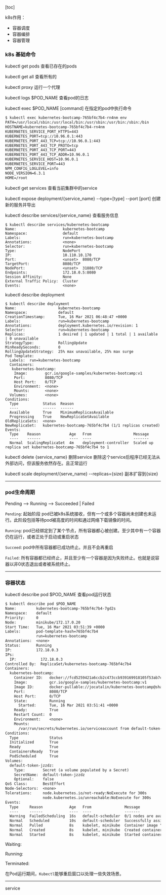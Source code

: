[toc]

k8s作用： 
- 容器调度
- 容器编排
- 容器管理 

### k8s 基础命令

kubectl get pods 查看已存在的pods

kubectl get all 查看所有的

kubectl proxy 运行一个代理

kubectl logs $POD_NAME 查看pod的日志 

kubectl exec $POD_NAME [command] 在指定的pod中执行命令

```txt
$ kubectl exec kubernetes-bootcamp-765bf4c7b4-rn4nm env
PATH=/usr/local/sbin:/usr/local/bin:/usr/sbin:/usr/bin:/sbin:/bin
HOSTNAME=kubernetes-bootcamp-765bf4c7b4-rn4nm
KUBERNETES_SERVICE_PORT_HTTPS=443
KUBERNETES_PORT=tcp://10.96.0.1:443
KUBERNETES_PORT_443_TCP=tcp://10.96.0.1:443
KUBERNETES_PORT_443_TCP_PROTO=tcp
KUBERNETES_PORT_443_TCP_PORT=443
KUBERNETES_PORT_443_TCP_ADDR=10.96.0.1
KUBERNETES_SERVICE_HOST=10.96.0.1
KUBERNETES_SERVICE_PORT=443
NPM_CONFIG_LOGLEVEL=info
NODE_VERSION=6.3.1
HOME=/root
```

kubectl get services 查看当前集群中的service

kubectl expose deployment/{service_name} --type=[type] --port [port] 创建新的服务并导出 

kubectl describe services/{service_name} 查看服务信息 

```shell
$ kubectl describe services/kubernetes-bootcamp
Name:                     kubernetes-bootcamp
Namespace:                default
Labels:                   run=kubernetes-bootcamp
Annotations:              <none>
Selector:                 run=kubernetes-bootcamp
Type:                     NodePort
IP:                       10.110.10.170
Port:                     <unset>  8080/TCP
TargetPort:               8080/TCP
NodePort:                 <unset>  31880/TCP
Endpoints:                172.18.0.5:8080
Session Affinity:         None
External Traffic Policy:  Cluster
Events:                   <none>
```

kubectl describe deployment  

```shell
$ kubectl describe deployment
Name:                   kubernetes-bootcamp
Namespace:              default
CreationTimestamp:      Tue, 16 Mar 2021 06:48:47 +0000
Labels:                 run=kubernetes-bootcamp
Annotations:            deployment.kubernetes.io/revision: 1
Selector:               run=kubernetes-bootcamp
Replicas:               1 desired | 1 updated | 1 total | 1 available | 0 unavailable
StrategyType:           RollingUpdate
MinReadySeconds:        0
RollingUpdateStrategy:  25% max unavailable, 25% max surge
Pod Template:
  Labels:  run=kubernetes-bootcamp
  Containers:
   kubernetes-bootcamp:
    Image:        gcr.io/google-samples/kubernetes-bootcamp:v1
    Port:         8080/TCP
    Host Port:    0/TCP
    Environment:  <none>
    Mounts:       <none>
  Volumes:        <none>
Conditions:
  Type           Status  Reason
  ----           ------  ------
  Available      True    MinimumReplicasAvailable
  Progressing    True    NewReplicaSetAvailable
OldReplicaSets:  <none>
NewReplicaSet:   kubernetes-bootcamp-765bf4c7b4 (1/1 replicas created)
Events:
  Type    Reason             Age   From                   Message
  ----    ------             ----  ----                   -------
  Normal  ScalingReplicaSet  4m    deployment-controller  Scaled up replica set kubernetes-bootcamp-765bf4c7b4 to 1
```



kubectl delete {service_name} 删除service 删除这个service后程序已经无法从外部访问，但该服务依然存在。且正常运行

kubectl scale deployment/{serve_name} --replicas={size} 副本扩容到{size} 





---

### pod生命周期

Pending --> Running --> Succeeded | Failed

`Pending`: 起始阶段 pod已被k8s系统接收，但有一个或多个容器尚未创建也未运行。此阶段包括等待pod被高度的时间和通过网络下载镜像的时间。

`Running`: pod已经绑定到了某个节点，所有容器都心被创建。至少其中有一个容器仍在运行，或者正处于启动或重启状态

`Succeed`: pod中所有容器都已成功终止。并且不会再重启 

`Failed`:  所有容器都已经终止，并且至少有一个容器是因为失败终止。也就是说容器以非0状态退出或者被系统终止。

---

### 容器状态 

kubectl describe pod $POD_NAME 查看pod运行状态

```txt
$ kubectl describe pod $POD_NAME
Name:         kubernetes-bootcamp-765bf4c7b4-7gd2s
Namespace:    default
Priority:     0
Node:         minikube/172.17.0.20
Start Time:   Tue, 16 Mar 2021 03:51:39 +0000
Labels:       pod-template-hash=765bf4c7b4
              run=kubernetes-bootcamp
Annotations:  <none>
Status:       Running
IP:           172.18.0.3
IPs:
  IP:           172.18.0.3
Controlled By:  ReplicaSet/kubernetes-bootcamp-765bf4c7b4
Containers:
  kubernetes-bootcamp:
    Container ID:   docker://fcd5259421a6ccb2c473ccb939169918105f53ab7c9694e95fb10f3e3ecb61f2
    Image:          gcr.io/google-samples/kubernetes-bootcamp:v1
    Image ID:       docker-pullable://jocatalin/kubernetes-bootcamp@sha256:0d6b8ee63bb57c5f5b6156f446b3bc3b3c143d233037f3a2f00e279c8fcc64af
    Port:           8080/TCP
    Host Port:      0/TCP
    State:          Running
      Started:      Tue, 16 Mar 2021 03:51:41 +0000
    Ready:          True
    Restart Count:  0
    Environment:    <none>
    Mounts:
      /var/run/secrets/kubernetes.io/serviceaccount from default-token-jzzdz (ro)
Conditions:
  Type              Status
  Initialized       True 
  Ready             True 
  ContainersReady   True 
  PodScheduled      True 
Volumes:
  default-token-jzzdz:
    Type:        Secret (a volume populated by a Secret)
    SecretName:  default-token-jzzdz
    Optional:    false
QoS Class:       BestEffort
Node-Selectors:  <none>
Tolerations:     node.kubernetes.io/not-ready:NoExecute for 300s
                 node.kubernetes.io/unreachable:NoExecute for 300s
Events:
  Type     Reason            Age   From               Message
  ----     ------            ----  ----               -------
  Warning  FailedScheduling  16s   default-scheduler  0/1 nodes are available: 1 node(s) had taints that the pod didn't tolerate.
  Normal   Scheduled         10s   default-scheduler  Successfully assigned default/kubernetes-bootcamp-765bf4c7b4-7gd2s to minikube
  Normal   Pulled            8s    kubelet, minikube  Container image "gcr.io/google-samples/kubernetes-bootcamp:v1" already present on machine
  Normal   Created           8s    kubelet, minikube  Created container kubernetes-bootcamp
  Normal   Started           8s    kubelet, minikube  Started container kubernetes-bootcamp
```



Waiting:

Running:

Terminated: 



在Pod运行期间，`Kubectl`能够重启窗口以处理一些失效场景。





---

service

